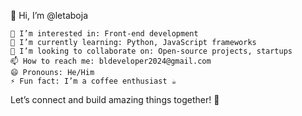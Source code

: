👋 Hi, I’m @letaboja

    👀 I’m interested in: Front-end development
    🌱 I’m currently learning: Python, JavaScript frameworks
    💞️ I’m looking to collaborate on: Open-source projects, startups
    📫 How to reach me: bldeveloper2024@gmail.com
    😄 Pronouns: He/Him
    ⚡ Fun fact: I’m a coffee enthusiast ☕

Let’s connect and build amazing things together! 🚀
<!---
letaboja/letaboja is a ✨ special ✨ repository because its `README.md` (this file) appears on your GitHub profile.
You can click the Preview link to take a look at your changes.
--->
